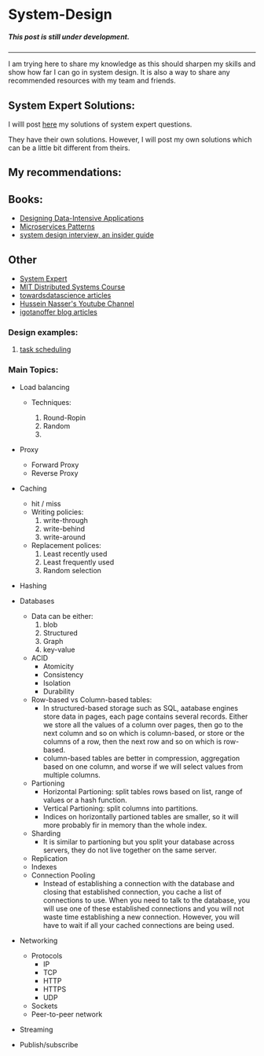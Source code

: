# System-Design

##### This post is still under development.
------
I am trying here to share my knowledge as this should sharpen my skills and show how far I can go in system design. It is also a way to share any recommended resources with my team and friends.

## System Expert Solutions:
I willl post [here](system-expert-solutions) my solutions of system expert questions.

They have their own solutions. However, I will post my own solutions which can be a little bit different from theirs.

## My recommendations:


## Books:
* [Designing Data-Intensive Applications](https://www.amazon.com/Designing-Data-Intensive-Applications-Reliable-Maintainable/dp/1449373321)
* [Microservices Patterns](https://www.manning.com/books/microservices-patterns)
* [system design interview, an insider guide](https://www.amazon.com/System-Design-Interview-insiders-Second/dp/B08CMF2CQF)

## Other

* [System Expert](https://www.algoexpert.io/systems/product)
* [MIT Distributed Systems Course](https://www.youtube.com/playlist?list=PLrw6a1wE39_tb2fErI4-WkMbsvGQk9_UB)
* [towardsdatascience articles](https://towardsdatascience.com/system-design-101-b8f15162ef7c)
* [Hussein Nasser's Youtube Channel](https://www.youtube.com/channel/UC_ML5xP23TOWKUcc-oAE_Eg)
* [igotanoffer blog articles](https://igotanoffer.com/blogs/tech/network-protocols-proxies-system-design-interview)


### Design examples:
1. [task scheduling](https://dropbox.tech/infrastructure/asynchronous-task-scheduling-at-dropbox)

### Main Topics:
* Load balancing

    - Techniques:

        1. Round-Ropin
        2. Random
        3. 

* Proxy

    - Forward Proxy
    - Reverse Proxy

* Caching
    - hit / miss
    - Writing policies:
        1. write-through
        2. write-behind
        3. write-around
    - Replacement polices:
        1. Least recently used
        2. Least frequently used
        3. Random selection

* Hashing

* Databases

    - Data can be either:
        1. blob
        2. Structured
        3. Graph
        4. key-value
    - ACID
        - Atomicity
        - Consistency
        - Isolation
        - Durability
    - Row-based vs Column-based tables:
        - In structured-based storage such as SQL, aatabase engines store data in pages, each page contains several records. Either we store all the values of a column over pages, then go to the next column and so on which is column-based, or store or the columns of a row, then the next row and so on which is row-based.
        - column-based tables are better in compression, aggregation based on one column, and worse if we will select values from multiple columns.
    - Partioning
        - Horizontal Partioning: split tables rows based on list, range of values or a hash function. 
        - Vertical Partioning: split columns into partitions.
        - Indices on horizontally partioned tables are smaller, so it will more probably fir in memory than the whole index.
    - Sharding
        - It is similar to partioning but you split your database across servers, they do not live together on the same server.
    - Replication
    - Indexes
    - Connection Pooling
        - Instead of establishing a connection with the database and closing that established connection, you cache a list of connections to use. When you need to talk to the database, you will use one of these established connections and you will not waste time establishing a new connection. However, you will have to wait if all your cached connections are being used.
    
* Networking
    - Protocols
        - IP
        - TCP
        - HTTP
        - HTTPS
        - UDP
    - Sockets
    - Peer-to-peer network

* Streaming

* Publish/subscribe


